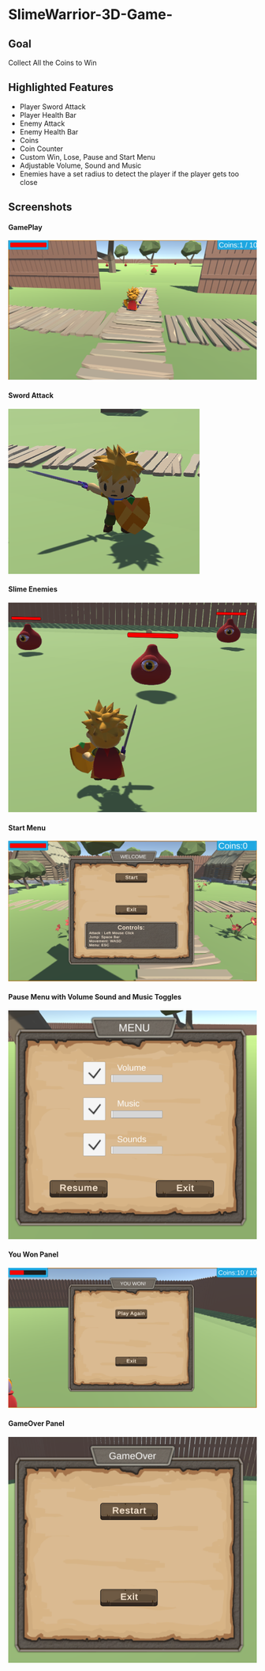 # SlimeWarrior-3D-Game-

## Goal

Collect All the Coins to Win

## Highlighted Features

- Player Sword Attack
- Player Health Bar
- Enemy Attack
- Enemy Health Bar
- Coins 
- Coin Counter
- Custom Win, Lose, Pause and Start Menu
- Adjustable Volume, Sound and Music
- Enemies have a set radius to detect the player if the player gets too close

## Screenshots

#### GamePlay
![GamePlay](https://raw.githubusercontent.com/Surenium/SlimeWarrior-3D-Game-/main/ScreenshotSlimeWarrior/Screenshot%202023-04-11%20204947.png)
#### Sword Attack
![SwordAttack](https://raw.githubusercontent.com/Surenium/SlimeWarrior-3D-Game-/main/ScreenshotSlimeWarrior/Screenshot%202023-04-11%20205004.png)
#### Slime Enemies
![Enemies](https://raw.githubusercontent.com/Surenium/SlimeWarrior-3D-Game-/main/ScreenshotSlimeWarrior/Screenshot%202023-04-11%20205052.png)
#### Start Menu
![WelcomeMenu](https://raw.githubusercontent.com/Surenium/SlimeWarrior-3D-Game-/main/ScreenshotSlimeWarrior/Screenshot%202023-04-11%20204918.png)
#### Pause Menu with Volume Sound and Music Toggles
![InGameMenu](https://raw.githubusercontent.com/Surenium/SlimeWarrior-3D-Game-/main/ScreenshotSlimeWarrior/Screenshot%202023-04-11%20205150.png)
#### You Won Panel
![YouWonMenu](https://raw.githubusercontent.com/Surenium/SlimeWarrior-3D-Game-/main/ScreenshotSlimeWarrior/Screenshot%202023-04-11%20205344.png)
#### GameOver Panel
![YouLostMenu](https://raw.githubusercontent.com/Surenium/SlimeWarrior-3D-Game-/main/ScreenshotSlimeWarrior/Screenshot%202023-04-11%20205129.png)
